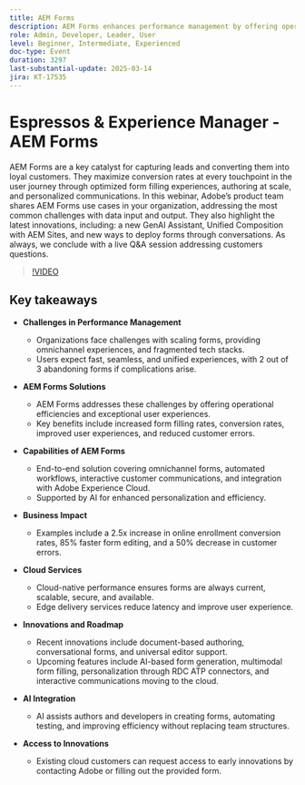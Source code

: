 ```yaml
---
title: AEM Forms
description: AEM Forms enhances performance management by offering operational efficiencies and exceptional user experiences. Key benefits include increased form filling rates, conversion rates, improved user experiences, and reduced customer errors. Capabilities cover omnichannel forms, automated workflows, interactive customer communications, and integration with Adobe Experience Cloud, supported by AI for enhanced personalization. Business impacts include a 2.5x increase in online enrollment conversion rates, 85% faster form editing, and a 50% decrease in customer errors. Cloud-native performance ensures forms are current, scalable, secure, and available. Innovations include document-based authoring, conversational forms, and universal editor support. AI assists in creating forms, automating testing, and improving efficiency. Access early innovations by contacting Adobe. Summit sessions feature thought leadership, top innovations, and case studies. Access resources, register for the summit, and connect with solution account managers for further assistance.
role: Admin, Developer, Leader, User
level: Beginner, Intermediate, Experienced
doc-type: Event
duration: 3297
last-substantial-update: 2025-03-14
jira: KT-17535
---
```


# Espressos & Experience Manager - AEM Forms

AEM Forms are a key catalyst for capturing leads and converting them into loyal customers. They maximize conversion rates at every touchpoint in the user journey through optimized form filling experiences, authoring at scale, and personalized communications. In this webinar, Adobe’s product team shares AEM Forms use cases in your organization, addressing the most common challenges with data input and output. They also highlight the latest innovations, including: a new GenAI Assistant, Unified Composition with AEM Sites, and new ways to deploy forms through conversations. As always, we conclude with a live Q&A session addressing customers questions.

>[!VIDEO](https://video.tv.adobe.com/v/3451636/?learn=on&enablevpops)

## Key takeaways


* **Challenges in Performance Management**

  * Organizations face challenges with scaling forms, providing omnichannel experiences, and fragmented tech stacks.
  * Users expect fast, seamless, and unified experiences, with 2 out of 3 abandoning forms if complications arise.

* **AEM Forms Solutions**

  * AEM Forms addresses these challenges by offering operational efficiencies and exceptional user experiences.
  * Key benefits include increased form filling rates, conversion rates, improved user experiences, and reduced customer errors.

* **Capabilities of AEM Forms**

  * End-to-end solution covering omnichannel forms, automated workflows, interactive customer communications, and integration with Adobe Experience Cloud.
  * Supported by AI for enhanced personalization and efficiency.

* **Business Impact**

  * Examples include a 2.5x increase in online enrollment conversion rates, 85% faster form editing, and a 50% decrease in customer errors.

* **Cloud Services**

  * Cloud-native performance ensures forms are always current, scalable, secure, and available.
  * Edge delivery services reduce latency and improve user experience.

* **Innovations and Roadmap**

  * Recent innovations include document-based authoring, conversational forms, and universal editor support.
  * Upcoming features include AI-based form generation, multimodal form filling, personalization through RDC ATP connectors, and interactive communications moving to the cloud.

* **AI Integration**

  * AI assists authors and developers in creating forms, automating testing, and improving efficiency without replacing team structures.

* **Access to Innovations**

  * Existing cloud customers can request access to early innovations by contacting Adobe or filling out the provided form.
